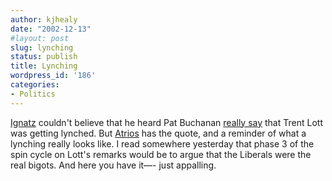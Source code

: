 ```yaml
---
author: kjhealy
date: "2002-12-13"
#layout: post
slug: lynching
status: publish
title: Lynching
wordpress_id: '186'
categories:
- Politics
---
```


[Ignatz](http://sheldman.blogspot.com/2002_12_01_sheldman_archive.html#85941759 "Ignatz") couldn't believe that he heard Pat Buchanan [really say](http://www.wnd.com/news/article.asp?ARTICLE_ID=29975) that Trent Lott was getting lynched. But [Atrios](http://atrios.blogspot.com/2002_12_08_atrios_archive.html#90050404) has the quote, and a reminder of what a lynching really looks like. I read somewhere yesterday that phase 3 of the spin cycle on Lott's remarks would be to argue that the Liberals were the real bigots. And here you have it—- just appalling.
